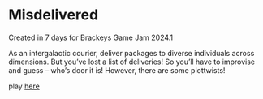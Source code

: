 # Misdelivered

Created in 7 days for Brackeys Game Jam 2024.1

As an intergalactic courier, deliver packages to diverse individuals across dimensions. But you’ve lost a list of deliveries! So you’ll have to improvise and guess – who’s door it is! However, there are some plottwists!

play [here](https://petr-maslov.itch.io/portal-misdelivery)

 
